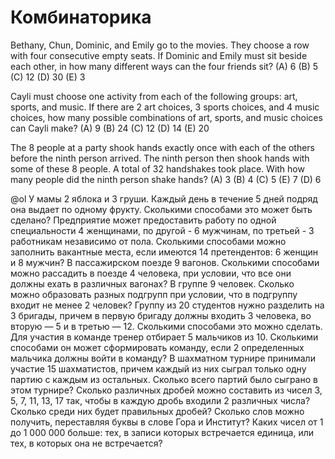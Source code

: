 # Комбинаторика

Bethany, Chun, Dominic, and Emily go to the movies. They choose a row with four consecutive empty seats. If Dominic and Emily must sit beside each other, in how many different ways can the four friends sit?
(A) 6
(B) 5
(C) 12
(D) 30
(E) 3

Cayli must choose one activity from each of the following groups: art, sports, and music. If there are 2 art choices, 3 sports choices, and 4 music choices, how many possible combinations of art, sports, and music choices can Cayli make?
(A) 9
(B) 24
(C) 12
(D) 14
(E) 20

The 8 people at a party shook hands exactly once with each of the others before the ninth person arrived. The ninth person then shook hands with some of these 8 people. A total of 32 handshakes took place. With how many people did the ninth person shake hands?
(A) 3
(B) 4
(C) 5
(E) 7
(D) 6

@ol
У мамы 2 яблока и 3 груши. Каждый день в течение 5 дней подряд она выдает по одному фрукту. Сколькими способами это может быть сделано?
Предприятие может предоставить работу по одной специальности 4 женщинами, по другой - 6 мужчинам, по третьей - 3 работникам независимо от пола. Сколькими способами можно заполнить вакантные места, если имеются 14 претендентов: 6 женщин и 8 мужчин?
В пассажирском поезде 9 вагонов. Сколькими способами можно рассадить в поезде 4 человека, при условии, что все они должны ехать в различных вагонах?
В группе 9 человек. Сколько можно образовать разных подгрупп при условии, что в подгруппу входит не менее 2 человек?
Группу из 20 студентов нужно разделить на 3 бригады, причем в первую бригаду должны входить 3 человека, во вторую — 5 и в третью — 12. Сколькими способами это можно сделать.
Для участия в команде тренер отбирает 5 мальчиков из 10. Сколькими способами он может сформировать команду, если 2 определенных мальчика должны войти в команду?
В шахматном турнире принимали участие 15 шахматистов, причем каждый из них сыграл только одну партию с каждым из остальных. Сколько всего партий было сыграно в этом турнире?
Сколько различных дробей можно составить из чисел 3, 5, 7, 11, 13, 17 так, чтобы в каждую дробь входили 2 различных числа? Сколько среди них будет правильных дробей?
Сколько слов можно получить, переставляя буквы в слове Гора и Институт?
Каких чисел от 1 до 1 000 000 больше: тех, в записи которых встречается единица, или тех, в которых она не встречается?
<!--stackedit_data:
eyJoaXN0b3J5IjpbLTQ1MTQ1MjQxMV19
-->